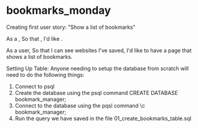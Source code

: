 # bookmarks_monday

Creating first user story:
"Show a list of bookmarks"

As a <Stakeholder>,
So that <Motivation>,
I'd like <Task>.

As a user,
So that I can see websites I've saved,
I'd like to have a page that shows a list of bookmarks.

Setting Up Table:
Anyone needing to setup the database from scratch will need to do the following things:

1. Connect to psql
2. Create the database using the psql command CREATE DATABASE bookmark_manager;
3. Connect to the database using the pqsl command \c bookmark_manager;
4. Run the query we have saved in the file 01_create_bookmarks_table.sql
